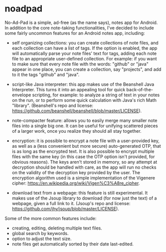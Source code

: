 # noadpad
No-Ad-Pad is a simple, ad-free (as the name says), notes app for Android. In addition to the core note-taking functionalities, 
I've decided to include some fairly uncommon features for an Android notes app, including:

- self organizing collections: you can create collections of note files, and each collection can have a list of tags.
 If the option is enabled, the app will automatically parse your note files' text for tags, adding each note 
 file to an appropriate user-defined collection. For example: if you want to make sure that every note file 
 with the words: "github" or "java" appear in one place, you can create a collection, say "projects", and add to it the tags 
 "github" and "java".
 
- script-like Java interpreter: this app makes use of the Beanshell Java Interpreter. This turns 
it into an appealing tool for quick back-of-the-envelope scripting, for example: 
to analyze a string of text in your notes  on the run, or to perform some quick 
calculation with Java's rich Math "library". (Beanshell's repo and license: https://github.com/beanshell/beanshell/blob/master/LICENSE).

- note-compacter feature: allows you to easily merge many smaller note files into a single big one. It can be useful
for unifying scattered pieces of a larger work, once you realize they should all stay together.

- encryption: it is possible to encrypt a note file with a user-provided key, as well as a (less convenient but more secure) auto-generated OTP, that is as long 
as the encrypted text. It is also possible to encrypt multiple files with the same key (in this case the OTP option isn't provided, for obvious reasons). The keys aren't stored in memory, so any attempt at decryption should be handled with care, as the app will run no checks on the validity of the decryption key provided
by the user. The encryption algorithm used is a simple implementation of the Vigenere cipher: https://en.wikipedia.org/wiki/Vigen%C3%A8re_cipher.

- download text from a webpage: this feature is still experimental. It makes use of the Jsoup library to
download (for now just the text) of a webpage, given a full link to it. (Jsoup's repo and license: https://github.com/jhy/jsoup/blob/master/LICENSE).


Some of the more common features include:

- creating, editing, deleting multiple text files.
- global search by keywords.
- option to adjust the text size.
- note files get automatically sorted by their date last-edited.

